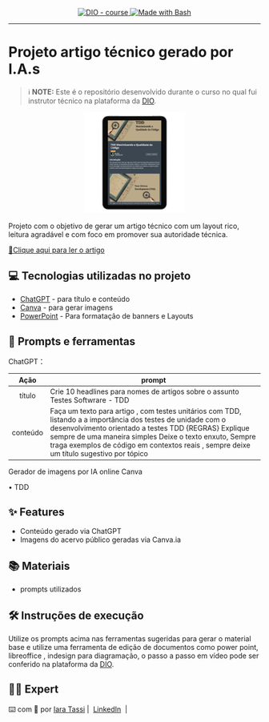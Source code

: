 <p align="center">
  <a href="https://dio.me/"><img src="https://img.shields.io/badge/DIO-Course-28DA77?logo=youtube" alt="DIO - course">
  </a>
  <a href="https://www.gnu.org/software/bash/" title="Go to Bash homepage"><img src="https://img.shields.io/badge/Prompt-Project-blue?logo=gnu-bash&amp;logoColor=white" alt="Made with Bash">
  </a>
</p>

---

# Projeto artigo técnico gerado por I.A.s

> ℹ️ **NOTE:** Este é o repositório desenvolvido durante o curso no qual fui instrutor técnico na plataforma da [DIO](https://dio.me).

<p align="center">
  <a href="" >
  <img src=".github/assets/tela.png" width="40%">
  </a>
<p>

Projeto com o objetivo de gerar um artigo técnico com um layout rico, leitura agradável e com foco em promover sua autoridade técnica.

<a href="https://web.dio.me/articles/tdd-maximizando-a-qualidade-do-codigo?back=%2Farticles&page=1&order=oldest" title="View PDF now"> 📕Clique aqui para ler o artigo</a>

## 💻 Tecnologias utilizadas no projeto

- [ChatGPT](https://chat.openai.com/) - para título e conteúdo
- [Canva](https://canva.com//pt_br/gerador-imagem-ia) - para gerar imagens
- [PowerPoint](https://www.microsoft.com/en/microsoft-365/powerpoint) - Para formatação de banners e Layouts

## 📄 Prompts e ferramentas

ChatGPT：

|   Ação   | prompt                                                                                                                                                                                                                                                                                                                       |
| :------: | ---------------------------------------------------------------------------------------------------------------------------------------------------------------------------------------------------------------------------------------------------------------------------------------------------------------------------- |
|  título  | Crie 10 headlines para nomes de artigos sobre o assunto Testes Softwrare - TDD                                                                                                                                                                                                                                               |
| conteúdo | Faça um texto para artigo , com testes unitários com TDD, listando a a importância dos testes de unidade com o desenvolvimento orientado a testes TDD {REGRAS} Explique sempre de uma maneira simples Deixe o texto enxuto, Sempre traga exemplos de código em contextos reais , sempre deixe um título sugestivo por tópico |

Gerador de imagens por IA online Canva

• TDD

## ✨ Features

- Conteúdo gerado via ChatGPT
- Imagens do acervo público geradas via Canva.ia

## 📚 Materiais

- prompts utilizados

## 🛠️ Instruções de execução

Utilize os prompts acima nas ferramentas sugeridas para gerar o material base e utilize uma ferramenta de edição de documentos como power point, libreoffice , indesign para diagramação, o passo a passo em vídeo pode ser conferido na plataforma da [DIO](https://dio.me).

## 👨‍💻 Expert

⌨️ com 💚 por [Iara Tassi](https://github.com/iaratassi) |&nbsp;
<a href="https://www.linkedin.com/in/iara-tassi/">LinkedIn</a>
&nbsp;|&nbsp;

</p>
